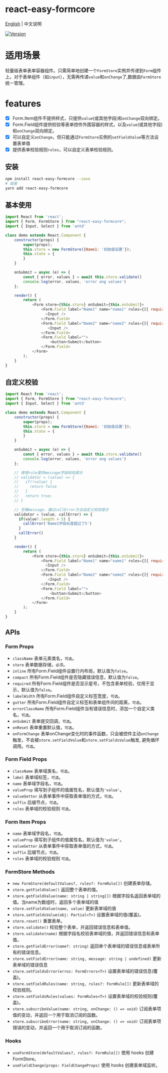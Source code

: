 # react-easy-formcore

[English](./README.md) | 中文说明

[![Version](https://img.shields.io/badge/version-0.0.4-green)](https://www.npmjs.com/package/react-easy-formcore)

# 适用场景

轻量级表单表单容器组件。只需简单地创建一个`FormStore`实例并传递到`Form`组件上。对于表单组件（如`input`），无需再传递`value`和`onChange`了,数据由`FormStore`统一管理。

# features

- [x] Form.Item组件不提供样式，只提供`value`(或其他字段)和`onChange`双向绑定。
- [x] Form.Field组件提供校验等表单控件外围容器的样式，以及`value`(或其他字段)和`onChange`双向绑定。
- [x] 可以自定义`onChange`，但只能通过`FormStore`实例的`setFieldValue`等方法设置表单值
- [x] 提供表单校验规则`rules`，可以自定义表单校验规则。

## 安装

```bash
npm install react-easy-formcore --save
# 或者
yarn add react-easy-formcore
```

## 基本使用

```javascript
import React from 'react';
import { Form, FormStore } from "react-easy-formcore";
import { Input, Select } from 'antd'

class demo extends React.Component {
    constructor(props) {
        super(props);
        this.store = new FormStore({Name1: '初始值设置'});
        this.state = {
        }
    }

    onSubmit = async (e) => {
        const { error, values } = await this.store.validate()
        console.log(error, values, 'error ang values')
    };

    render() {
        return (
            <Form store={this.store} onSubmit={this.onSubmit}>
                <Form.Field label="Name1" name="name1" rules={[{ required: true, message: 'Name1不能为空' }]}>
                  <Input />
                </Form.Field>
                <Form.Field label="Name2" name="name2" rules={[{ required: true, message: 'Name2不能为空' }]}>
                   <Input />
                </Form.Field>
                <Form.Field label="">
                    <button>Submit</button>
                </Form.Field>
            </Form>
        );
    }
}

```
## 自定义校验

```javascript
import React from 'react';
import { Form, FormStore } from "react-easy-formcore";
import { Input, Select } from 'antd'

class demo extends React.Component {
    constructor(props) {
        super(props);
        this.store = new FormStore({Name1: '初始值设置'});
        this.state = {
        }
    }

    onSubmit = async (e) => {
        const { error, values } = await this.store.validate()
        console.log(error, values, 'error ang values')
    };

    // 使用rule里的message字段校验提示
    // validator = (value) => {
    //   if(!value) {
    //     return false
    //   }
    //   return true;
    // }

    // 忽略message，通过callError方法自定义校验提示
    validator = (value, callError) => {
      if(value?.length > 5) {
        callError('Name1字段长度超过了5')
      }
      callError()
    }

    render() {
        return (
            <Form store={this.store} onSubmit={this.onSubmit}>
                <Form.Field label="Name1" name="name1" rules={[{ required: true, message: 'Name1不能为空' }, { validator: this.validator, message: '自定义校验固定提示' }]}>
                  <Input />
                </Form.Field>
                <Form.Field label="Name2" name="name2" rules={[{ required: true, message: 'Name2不能为空' }]}>
                   <Input />
                </Form.Field>
                <Form.Field label="">
                    <button>Submit</button>
                </Form.Field>
            </Form>
        );
    }
}

```

## APIs

### Form Props

- `className` 表单元素类名，`可选`。
- `store` 表单数据存储，`必须`。
- `inline` 所有Form.Field组件设置行内布局，默认值为`false`。
- `compact` 所有Form.Field组件是否隐藏错误信息，默认值为`false`。
- `required` 所有Form.Field组件是否显示星号，不包含表单校验，仅用于显示，默认值为`false`。
- `labelWidth` 所有Form.Field组件自定义标签宽度，`可选`。
- `gutter` 所有Form.Field组件自定义标签和表单组件间的距离，`可选`。
- `errorClassName` 所有Form.Field组件当有错误信息时，添加一个自定义类名，`可选`。
- `onSubmit` 表单提交回调，`可选`。
- `onReset` 表单重置默认值，`可选`。
- `onFormChange` 表单onChange变化时的事件函数，只会被控件主动`onChange`触发，不会被`store.setFieldValue`和`store.setFieldsValue`触发, 避免循环调用。`可选`。

### Form Field Props

- `className` 表单域类名，`可选`。
- `label` 表单域标签，`可选`。
- `name` 表单域字段名，`可选`。
- `valueProp` 填写到子组件的值属性名，默认值为`'value'`。
- `valueGetter` 从表单事件中获取表单值的方式，`可选`。
- `suffix` 后缀节点，`可选`。
- `rules` 表单域的校验规则 `可选`。

### Form Item Props
- `name` 表单域字段名，`可选`。
- `valueProp` 填写到子组件的值属性名，默认值为`'value'`。
- `valueGetter` 从表单事件中获取表单值的方式，`可选`。
- `suffix` 后缀节点，`可选`。
- `rules` 表单域的校验规则 `可选`。

### FormStore Methods

- `new FormStore(defaultValues?, rules?: FormRule[])` 创建表单存储。
- `store.getFieldValue()` 返回整个表单的值。
- `store.getFieldValue(name: string | string[])` 根据字段名返回表单域的值。当name为数组时，返回多个表单域的值
- `store.setFieldValue(name, value)` 更新表单域的值
- `store.setFieldsValue(obj: Partial<T>)` 设置表单域的值(覆盖)。
- `store.reset()` 重置表单。
- `store.validate()` 校验整个表单，并返回错误信息和表单值。
- `store.validate(name)` 根据字段名校验表单域的值，并返回错误信息和表单值。
- `store.getFieldError(name?: string)` 返回单个表单域的错误信息或表单所有的错误信息。
- `store.setFieldError(name: string, message: string | undefined)` 更新表单域的错误信息
- `store.setFieldsError(erros: FormErrors<T>)` 设置表单域的错误信息(覆盖)。
- `store.setFieldRules(name: string, rules?: FormRule[])` 更新表单域的校验规则。
- `store.setFieldsRules(values: FormRules<T>)` 设置表单域的校验规则(覆盖)。
- `store.subscribeValue(name: string, onChange: () => void)` 订阅表单项值的变动，并返回一个用于取消订阅的函数。
- `store.subscribeError(name: string, onChange: () => void)` 订阅表单项错误的变动，并返回一个用于取消订阅的函数。

### Hooks

- `useFormStore(defaultValues?, rules?: FormRule[])` 使用 hooks 创建 FormStore。
- `useFieldChange(props: FieldChangeProps)` 使用 hooks 创建表单域监听。
